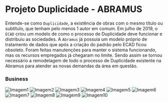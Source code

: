 # Projeto Duplicidade - ABRAMUS

Entende-se como `Duplicidade`, a existência de obras com o mesmo título ou subtítulo, que tenham pelo menos 1 autor em comum.
Em julho de 2019, o `ECAD` criou um modelo de como o processo de Duplicidade deve funcionar e distribuiu as sociedades. 
A `Abramus` já possuía um modelo próprio de tratamento de dados que após a criação do padrão pelo ECAD ficou obsoleto. 
Foram feitas manutenções para manter o sistema funcionando, mas os recursos empregados já chegaram no limite. Sendo assim se tornou necessário a remodelagem de todo o processo de Duplicidade existente na Abramus para atender as novas demandas da área em questão.

### Business

![Imagem1](https://user-images.githubusercontent.com/38775528/101037432-0d377880-355a-11eb-9779-0778acc4212d.png)
![Imagem2](https://user-images.githubusercontent.com/38775528/101037547-145e8680-355a-11eb-9a82-7a2880eaa03e.png)
![Imagem3](https://user-images.githubusercontent.com/38775528/101037604-188aa400-355a-11eb-9aea-2b88d044b791.png)
![Imagem4](https://user-images.githubusercontent.com/38775528/101037634-1aecfe00-355a-11eb-8380-b51981e8afdd.png)
![Imagem5](https://user-images.githubusercontent.com/38775528/101037630-1aecfe00-355a-11eb-88f3-91066ebbacf6.png)
![Imagem6](https://user-images.githubusercontent.com/38775528/101037626-1a546780-355a-11eb-8e2c-49c8a25b0749.png)
![Imagem7](https://user-images.githubusercontent.com/38775528/101037622-1a546780-355a-11eb-806e-dc26190bd534.png)
![Imagem8](https://user-images.githubusercontent.com/38775528/101037618-19bbd100-355a-11eb-9c82-1da3204fbc46.png)
![Imagem9](https://user-images.githubusercontent.com/38775528/101037616-19bbd100-355a-11eb-852f-bfc9ce81ec0e.png)
![Imagem10](https://user-images.githubusercontent.com/38775528/101037613-19bbd100-355a-11eb-941d-78bab1063a69.png)





